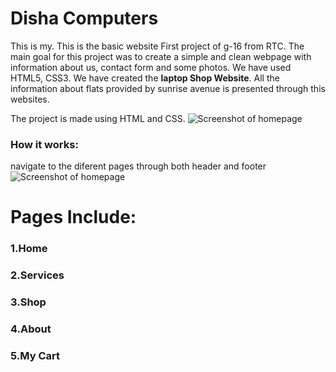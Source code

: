 # Disha Computers
This is my. This is the basic website First project of g-16 from RTC.
The main goal for this project was to create a simple and clean webpage with information about us, contact form and some photos. We have used HTML5, CSS3.
We have created the **laptop Shop Website**. All the information about flats provided by sunrise avenue is presented through this websites.

The project is made using HTML and CSS.
![Screenshot of homepage](homePage.png)

### How it works:
navigate to the diferent pages through both header and footer
![Screenshot of homepage](footer.png)

# Pages Include:
### 1.Home
### 2.Services
### 3.Shop
### 4.About
### 5.My Cart
